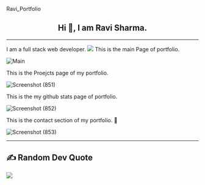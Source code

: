 Ravi_Portfolio

<h2 align="center">
Hi 👋, I am Ravi Sharma. 
</h2>
<hr>
I am  a full stack web developer.

<img src='https://raw.githubusercontent.com/andreasbm/readme/master/assets/lines/colored.png' />   
This is the main Page of portfolio.

![Main](https://user-images.githubusercontent.com/63177572/214854636-f1abb0f1-b625-48a5-8919-222a7348adc2.png)

This is the Proejcts page of my portfolio.

![Screenshot (851)](https://user-images.githubusercontent.com/63177572/214854658-b7fc2302-258c-4032-aa0c-ea47738cc7e7.png)

This is the my github stats page of portfolio.

![Screenshot (852)](https://user-images.githubusercontent.com/63177572/214854673-59a6dd27-4391-48b0-bdce-1c99585e2c32.png)

This is the contact section of my portfolio. 📱

![Screenshot (853)](https://user-images.githubusercontent.com/63177572/214854681-40753c48-48b0-4643-b9c1-2d91633780aa.png)

<hr>

 <h2> ✍️ Random Dev Quote </h2>
 <img src='https://quotes-github-readme.vercel.app/api?type=horizontal&theme=radical'/> 
</div>
